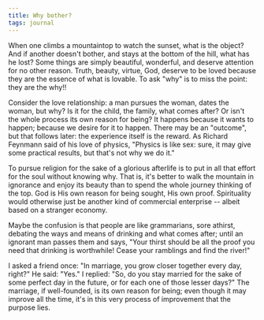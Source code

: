 ```yaml
---
title: Why bother?
tags: journal
---
```


When one climbs a mountaintop to watch the sunset, what is the object?
And if another doesn't bother, and stays at the bottom of the hill, what
has he lost?  Some things are simply beautiful, wonderful, and deserve
attention for no other reason.  Truth, beauty, virtue, God, deserve to
be loved because they are the essence of what is lovable.  To ask "why"
is to miss the point: they are the why!!

Consider the love relationship: a man pursues the woman, dates the
woman, but why?  Is it for the child, the family, what comes after?  Or
isn't the whole process its own reason for being?  It happens because it
wants to happen; because we desire for it to happen.  There may be an
"outcome", but that follows later: the experience itself is the reward.
As Richard Feynmann said of his love of physics, "Physics is like sex:
sure, it may give some practical results, but that's not why we do it."

To pursue religion for the sake of a glorious afterlife is to put in all
that effort for the soul without knowing why.  That is, it's better to
walk the mountain in ignorance and enjoy its beauty than to spend the
whole journey thinking of the top.  God is His own reason for being
sought, His own proof.  Spirituality would otherwise just be another
kind of commercial enterprise -- albeit based on a stranger economy.

Maybe the confusion is that people are like grammarians, sore athirst,
debating the ways and means of drinking and what comes after; until an
ignorant man passes them and says, "Your thirst should be all the proof
you need that drinking is worthwhile!  Cease your ramblings and find the
river!"

I asked a friend once: "In marriage, you grow closer together every day,
right?"  He said: "Yes."  I replied: "So, do you stay married for the
sake of some perfect day in the future, or for each one of those lesser
days?"  The marriage, if well-founded, is its own reason for being; even
though it may improve all the time, it's in this very process of
improvement that the purpose lies.


